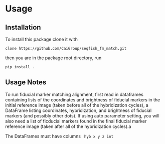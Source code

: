 Usage
======

Installation
------------
To install this package clone it with

```
clone https://github.com/CaiGroup/seqfish_fm_match.git
```

then you are in the package root directory, run

```
pip install .
```


Usage Notes
-------

To run fiducial marker matching alignment, first read in dataframes
containing lists of the coordinates and brightness of fiducial markers in the
initial reference image (taken before all of the hybridization cycles),
a DataFrame listing coordinates, hybridization, and brightness of fiducial markers (and possibly other dots).
If using auto parameter setting, you will also need a list of ficducial markers found in the final
fiducial marker reference image (taken after all of the hybridization cycles).a

The DataFrames must have columns
``` hyb x y z int```
